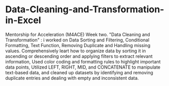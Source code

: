 # Data-Cleaning-and-Transformation-in-Excel
Mentorship for Acceleration (M4ACE) Week two.
"Data Cleaning and Transformation" : i worked on 
Data Sorting and Filtering, Conditional Formatting, Text Function, Removing Duplicate and Handling missing values.
Comprehensively leart how to organize data by sorting it in ascending or descending order and applying filters to extract relevant information, Used color coding and formatting rules to highlight important data points, Utilized LEFT, RIGHT, MID, and CONCATENATE to manipulate text-based data, and cleaned up datasets by identifying and removing duplicate entries and dealing with empty and inconsistent data.
